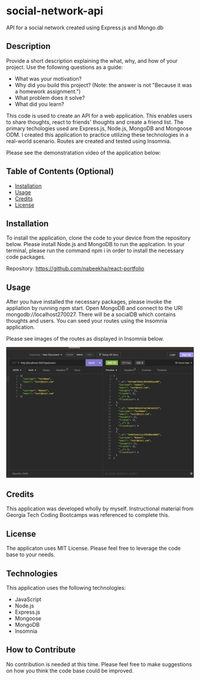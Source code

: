 # social-network-api
API  for a social network created using Express.js and Mongo.db

## Description

Provide a short description explaining the what, why, and how of your project. Use the following questions as a guide:

- What was your motivation?
- Why did you build this project? (Note: the answer is not "Because it was a homework assignment.")
- What problem does it solve?
- What did you learn?

This code is used to create an API for a web application. This enables users to share thoughts, react to friends' thoughts and create a friend list. The primary techologies used are Express.js, Node.js, MongoDB and Mongoose ODM. I created this application to practice utilizing these technologies in a real-world scenario. Routes are created and tested using Insomnia.

Please see the demonstratation video of the application below: 


## Table of Contents (Optional)

- [Installation](#installation)
- [Usage](#usage)
- [Credits](#credits)
- [License](#license)

## Installation

To install the application, clone the code to your device from the repository below. Please install Node.js and MongoDB to run the applcation. In your terminal, please run the command npm i in order to install the necessary code packages. 

Repository: 
https://github.com/nabeekha/react-portfolio 

## Usage

After you have installed the necessary packages, please invoke the appliation by running npm start. Open MongoDB and connect to the URI mongodb://localhost270027. There will be a socialDB which contains thoughts and users. You can seed your routes using the Insomnia application. 

Please see images of the routes as displayed in Insomnia below.

![Insomnia-Routes](./assets/Soclal-Network-API-Insomnia.png)

## Credits

This application was developed wholly by myself. Instructional material from Georgia Tech Coding Bootcamps was referenced to complete this. 

## License

The applicaton uses MIT License. Please feel free to leverage the code base to your needs. 

## Technologies

This application uses the following technologies:
- JavaScript
- Node.js
- Express.js
- Mongoose
- MongoDB
- Insomnia

## How to Contribute

No contribution is needed at this time. Please feel free to make suggestions on how you think the code base could be improved.

